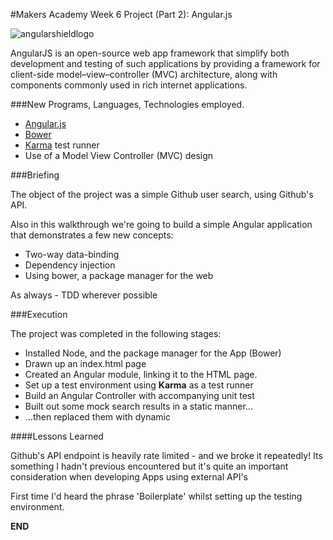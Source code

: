#Makers Academy Week 6 Project (Part 2): Angular.js
   
![angularshieldlogo](https://cloud.githubusercontent.com/assets/9297921/5607782/9326b4ba-9461-11e4-94aa-67560f807e5e.png)
   
AngularJS is an open-source web app framework that simplify both development and testing of such applications by providing a framework for client-side model–view–controller (MVC) architecture, along with components commonly used in rich internet applications.
   
###New Programs, Languages, Technologies employed.  
    
+ [Angular.js](https://angularjs.org/)
+ [Bower](http://bower.io/)
+ [Karma](http://karma-runner.github.io/0.12/index.html) test runner
+ Use of a Model View Controller (MVC) design
   
###Briefing
   
The object of the project was a simple Github user search, using Github's API. 
   
Also in this walkthrough we're going to build a simple Angular application that demonstrates a few new concepts:
   
+ Two-way data-binding
+ Dependency injection
+ Using bower, a package manager for the web
   
As always - TDD wherever possible
    
###Execution
   
The project was completed in the following stages:
   
+ Installed Node, and the package manager for the App (Bower) 
+ Drawn up an index.html page 
+ Created an Angular module, linking it to the HTML page. 
+ Set up a test environment using **Karma** as a test runner
+ Build an Angular Controller with accompanying unit test
+ Built out some mock search results in a static manner... 
+ ...then replaced them with dynamic
   
####Lessons Learned

Github's API endpoint is heavily rate limited - and we broke it repeatedly! Its something I hadn't previous encountered but it's quite an important consideration when developing Apps using external API's
   
First time I'd heard the phrase 'Boilerplate' whilst setting up the testing environment. 


**END**
